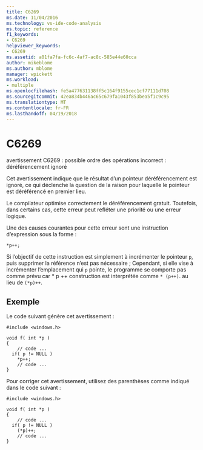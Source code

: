 ```yaml
---
title: C6269
ms.date: 11/04/2016
ms.technology: vs-ide-code-analysis
ms.topic: reference
f1_keywords:
- C6269
helpviewer_keywords:
- C6269
ms.assetid: a01fa7fa-fc6c-4af7-ac8c-585e44e60cca
author: mikeblome
ms.author: mblome
manager: wpickett
ms.workload:
- multiple
ms.openlocfilehash: fe5a477631138ff5c164f9155cec1cf77111d708
ms.sourcegitcommit: 42ea834b446ac65c679fa1043f853bea5f1c9c95
ms.translationtype: MT
ms.contentlocale: fr-FR
ms.lasthandoff: 04/19/2018
---
```

# <a name="c6269"></a>C6269
avertissement C6269 : possible ordre des opérations incorrect : déréférencement ignoré

 Cet avertissement indique que le résultat d’un pointeur déréférencement est ignoré, ce qui déclenche la question de la raison pour laquelle le pointeur est déréférencé en premier lieu.

 Le compilateur optimise correctement le déréférencement gratuit. Toutefois, dans certains cas, cette erreur peut refléter une priorité ou une erreur logique.

 Une des causes courantes pour cette erreur sont une instruction d’expression sous la forme :

```
*p++;
```

 Si l’objectif de cette instruction est simplement à incrémenter le pointeur `p`, puis supprimer la référence n’est pas nécessaire ; Cependant, si elle vise à incrémenter l’emplacement qui `p` pointe, le programme se comporte pas comme prévu car * p ++ construction est interprétée comme `* (p++)`. au lieu de `(*p)++`.

## <a name="example"></a>Exemple
 Le code suivant génère cet avertissement :

```
#include <windows.h>

void f( int *p )
{
    // code ...
  if( p != NULL )
    *p++;
    // code ...
}
```

 Pour corriger cet avertissement, utilisez des parenthèses comme indiqué dans le code suivant :

```
#include <windows.h>

void f( int *p )
{
    // code ...
  if( p != NULL )
    (*p)++;
    // code ...
}
```